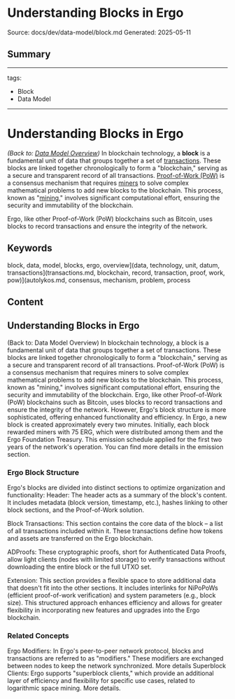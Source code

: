 # Understanding Blocks in Ergo
Source: docs/dev/data-model/block.md
Generated: 2025-05-11

## Summary
---
tags:
  - Block
  - Data Model
---

# Understanding Blocks in Ergo

*(Back to: [Data Model Overview](data-model.md))* In blockchain technology, a **block** is a fundamental unit of data that groups together a set of [transactions](transactions.md). These blocks are linked together chronologically to form a "blockchain," serving as a secure and transparent record of all transactions. [Proof-of-Work (PoW)](autolykos.md) is a consensus mechanism that requires [miners](mining-overview.md) to solve complex mathematical problems to add new blocks to the blockchain. This process, known as "[mining](mining-overview.md)," involves significant computational effort, ensuring the security and immutability of the blockchain.

Ergo, like other Proof-of-Work (PoW) blockchains such as Bitcoin, uses blocks to record transactions and ensure the integrity of the network.

## Keywords
block, data, model, blocks, ergo, overview](data, technology, unit, datum, transactions](transactions.md, blockchain, record, transaction, proof, work, pow)](autolykos.md, consensus, mechanism, problem, process

## Content
## Understanding Blocks in Ergo
(Back to: Data Model Overview)
In blockchain technology, a block is a fundamental unit of data that groups together a set of transactions. These blocks are linked together chronologically to form a "blockchain," serving as a secure and transparent record of all transactions.
Proof-of-Work (PoW) is a consensus mechanism that requires miners to solve complex mathematical problems to add new blocks to the blockchain. This process, known as "mining," involves significant computational effort, ensuring the security and immutability of the blockchain.
Ergo, like other Proof-of-Work (PoW) blockchains such as Bitcoin, uses blocks to record transactions and ensure the integrity of the network. However, Ergo's block structure is more sophisticated, offering enhanced functionality and efficiency.
In Ergo, a new block is created approximately every two minutes. Initially, each block rewarded miners with 75 ERG, which were distributed among them and the Ergo Foundation Treasury. This emission schedule applied for the first two years of the network's operation. You can find more details in the emission section.

### Ergo Block Structure
Ergo's blocks are divided into distinct sections to optimize organization and functionality:
Header: The header acts as a summary of the block's content. It includes metadata (block version, timestamp, etc.), hashes linking to other block sections, and the Proof-of-Work solution.


Block Transactions: This section contains the core data of the block – a list of all transactions included within it. These transactions define how tokens and assets are transferred on the Ergo blockchain.


ADProofs: These cryptographic proofs, short for Authenticated Data Proofs, allow light clients (nodes with limited storage) to verify transactions without downloading the entire block or the full UTXO set.


Extension: This section provides a flexible space to store additional data that doesn't fit into the other sections. It includes interlinks for NiPoPoWs (efficient proof-of-work verification) and system parameters (e.g., block size).
This structured approach enhances efficiency and allows for greater flexibility in incorporating new features and upgrades into the Ergo blockchain.

### Related Concepts
Ergo Modifiers: In Ergo's peer-to-peer network protocol, blocks and transactions are referred to as "modifiers." These modifiers are exchanged between nodes to keep the network synchronized. More details
Superblock Clients: Ergo supports "superblock clients," which provide an additional layer of efficiency and flexibility for specific use cases, related to logarithmic space mining. More details.
